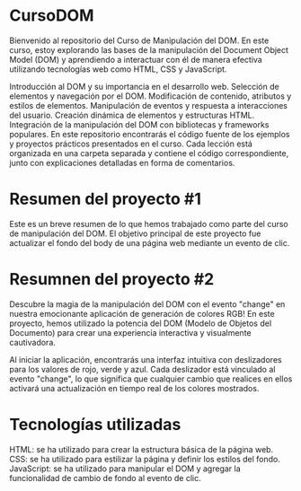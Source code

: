 # CursoDOM
Bienvenido al repositorio del Curso de Manipulación del DOM. En este curso, estoy explorando las bases de la manipulación del Document Object Model (DOM) y aprendiendo a interactuar con él de manera efectiva utilizando tecnologías web como HTML, CSS y JavaScript.


Introducción al DOM y su importancia en el desarrollo web. Selección de elementos y navegación por el DOM. Modificación de contenido, atributos y estilos de elementos. Manipulación de eventos y respuesta a interacciones del usuario. Creación dinámica de elementos y estructuras HTML. Integración de la manipulación del DOM con bibliotecas y frameworks populares.
En este repositorio encontrarás el código fuente de los ejemplos y proyectos prácticos presentados en el curso. Cada lección está organizada en una carpeta separada y contiene el código correspondiente, junto con explicaciones detalladas en forma de comentarios.


# Resumen del proyecto #1
Este es un breve resumen de lo que hemos trabajado como parte del curso de manipulación del DOM. El objetivo principal de este proyecto fue actualizar el fondo del body de una página web mediante un evento de clic.

# Resumnen del proyecto #2

Descubre la magia de la manipulación del DOM con el evento "change" en nuestra emocionante aplicación de generación de colores RGB! En este proyecto, hemos utilizado la potencia del DOM (Modelo de Objetos del Documento) para crear una experiencia interactiva y visualmente cautivadora.

Al iniciar la aplicación, encontrarás una interfaz intuitiva con deslizadores para los valores de rojo, verde y azul. Cada deslizador está vinculado al evento "change", lo que significa que cualquier cambio que realices en ellos activará una actualización en tiempo real de los colores mostrados.

# Tecnologías utilizadas
HTML: se ha utilizado para crear la estructura básica de la página web.
CSS: se ha utilizado para estilizar la página y definir los estilos del fondo.
JavaScript: se ha utilizado para manipular el DOM y agregar la funcionalidad de cambio de fondo al evento de clic.

